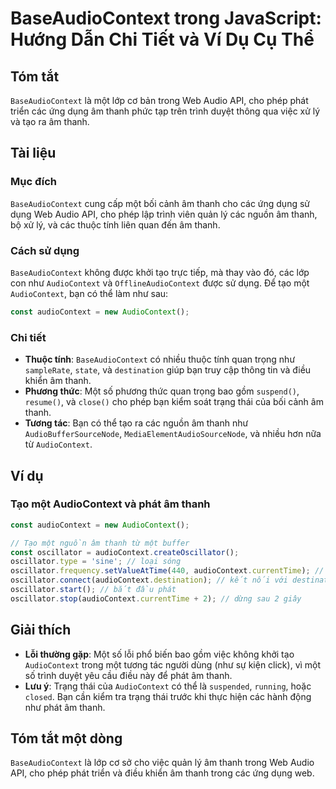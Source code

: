<!--
Meta Description: # BaseAudioContext trong JavaScript: Hướng Dẫn Chi Tiết và Ví Dụ Cụ Thể ## Tóm tắt `BaseAudioContext` là một lớp cơ bản trong Web Audio API, cho phép ...
Meta Keywords: thanh, audiocontext, một, các, tạo
-->

# BaseAudioContext trong JavaScript: Hướng Dẫn Chi Tiết và Ví Dụ Cụ Thể

## Tóm tắt
`BaseAudioContext` là một lớp cơ bản trong Web Audio API, cho phép phát triển các ứng dụng âm thanh phức tạp trên trình duyệt thông qua việc xử lý và tạo ra âm thanh.

## Tài liệu
### Mục đích
`BaseAudioContext` cung cấp một bối cảnh âm thanh cho các ứng dụng sử dụng Web Audio API, cho phép lập trình viên quản lý các nguồn âm thanh, bộ xử lý, và các thuộc tính liên quan đến âm thanh.

### Cách sử dụng
`BaseAudioContext` không được khởi tạo trực tiếp, mà thay vào đó, các lớp con như `AudioContext` và `OfflineAudioContext` được sử dụng. Để tạo một `AudioContext`, bạn có thể làm như sau:

```javascript
const audioContext = new AudioContext();
```

### Chi tiết
- **Thuộc tính**: `BaseAudioContext` có nhiều thuộc tính quan trọng như `sampleRate`, `state`, và `destination` giúp bạn truy cập thông tin và điều khiển âm thanh.
- **Phương thức**: Một số phương thức quan trọng bao gồm `suspend()`, `resume()`, và `close()` cho phép bạn kiểm soát trạng thái của bối cảnh âm thanh.
- **Tương tác**: Bạn có thể tạo ra các nguồn âm thanh như `AudioBufferSourceNode`, `MediaElementAudioSourceNode`, và nhiều hơn nữa từ `AudioContext`.

## Ví dụ
### Tạo một AudioContext và phát âm thanh
```javascript
const audioContext = new AudioContext();

// Tạo một nguồn âm thanh từ một buffer
const oscillator = audioContext.createOscillator();
oscillator.type = 'sine'; // loại sóng
oscillator.frequency.setValueAtTime(440, audioContext.currentTime); // tần số 440Hz
oscillator.connect(audioContext.destination); // kết nối với destination
oscillator.start(); // bắt đầu phát
oscillator.stop(audioContext.currentTime + 2); // dừng sau 2 giây
```

## Giải thích
- **Lỗi thường gặp**: Một số lỗi phổ biến bao gồm việc không khởi tạo `AudioContext` trong một tương tác người dùng (như sự kiện click), vì một số trình duyệt yêu cầu điều này để phát âm thanh.
- **Lưu ý**: Trạng thái của `AudioContext` có thể là `suspended`, `running`, hoặc `closed`. Bạn cần kiểm tra trạng thái trước khi thực hiện các hành động như phát âm thanh.

## Tóm tắt một dòng
`BaseAudioContext` là lớp cơ sở cho việc quản lý âm thanh trong Web Audio API, cho phép phát triển và điều khiển âm thanh trong các ứng dụng web.